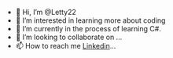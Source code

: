- 👋 Hi, I’m @Letty22
- 👀 I’m interested in learning more about coding
- 🌱 I’m currently in the process of learning C#.
- 💞️ I’m looking to collaborate on ...
- 📫 How to reach me <a href="https://www.linkedin.com/public-profile/settings?trk=d_flagship3_profile_self_view_public_profile">Linkedin</a>...

<!---
Letty22/Letty22 is a ✨ special ✨ repository because its `README.md` (this file) appears on your GitHub profile.
You can click the Preview link to take a look at your changes.
--->
